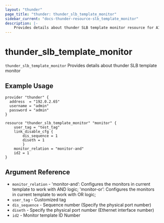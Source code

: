 ```yaml
---
layout: "thunder"
page_title: "thunder: thunder_slb_template_monitor"
sidebar_current: "docs-thunder-resource-slb_template_monitor"
description: |-
    Provides details about thunder SLB template monitor resource for A10
---
```


# thunder\_slb\_template\_monitor

`thunder_slb_template_monitor` Provides details about thunder SLB template monitor
## Example Usage


```hcl
provider "thunder" {
  address  = "192.0.2.65"
  username = "admin"
  password = "admin"
}

resource "thunder_slb_template_monitor" "monitor" {
	user_tag = "test_tag"
	link_disable_cfg {
		dis_sequence = 1 
		diseth = 1
		}
	monitor_relation = "monitor-and"
	id2 = 1
}
```

## Argument Reference

* `monitor_relation` - 'monitor-and’: Configures the monitors in current template to work with AND logic; 'monitor-or’: Configures the monitors in current template to work with OR logic;
* `user_tag` - Customized tag
* `dis_sequence` - Sequence number (Specify the physical port number)
* `diseth` - Specify the physical port number (Ethernet interface number)
* `id2` - Monitor template ID Number




